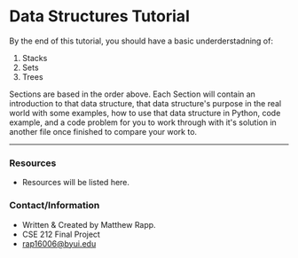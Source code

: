 # Data Structures Tutorial

By the end of this tutorial, you should have a basic underderstadning of:

1. Stacks
1. Sets
1. Trees

Sections are based in the order above. Each Section will contain an introduction to that data structure, that data structure's purpose in the real world with some examples, how to use that data structure in Python, code example, and a code problem for you to work through with it's solution in another file once finished to compare your work to.

<hr />

### Resources

- Resources will be listed here.

### Contact/Information

- Written & Created by Matthew Rapp.
- CSE 212 Final Project
- rap16006@byui.edu
